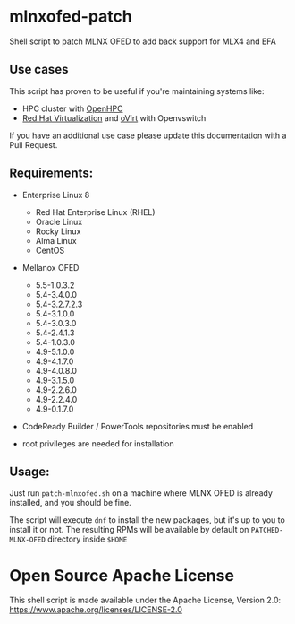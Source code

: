 # mlnxofed-patch

Shell script to patch MLNX OFED to add back support for MLX4 and EFA

## Use cases

This script has proven to be useful if you're maintaining systems like:
* HPC cluster with [OpenHPC](http://www.openhpc.community)
* [Red Hat Virtualization](https://www.redhat.com/technologies/virtualization/enterprise-virtualization)
and [oVirt](https://www.ovirt.org) with Openvswitch

If you have an additional use case please update this documentation with a Pull Request.

## Requirements:
* Enterprise Linux 8
  * Red Hat Enterprise Linux (RHEL)
  * Oracle Linux
  * Rocky Linux
  * Alma Linux
  * CentOS


* Mellanox OFED
  * 5.5-1.0.3.2
  * 5.4-3.4.0.0
  * 5.4-3.2.7.2.3
  * 5.4-3.1.0.0
  * 5.4-3.0.3.0
  * 5.4-2.4.1.3
  * 5.4-1.0.3.0
  * 4.9-5.1.0.0
  * 4.9-4.1.7.0
  * 4.9-4.0.8.0
  * 4.9-3.1.5.0
  * 4.9-2.2.6.0
  * 4.9-2.2.4.0
  * 4.9-0.1.7.0

* CodeReady Builder / PowerTools repositories must be enabled 
* root privileges are needed for installation

## Usage:

Just run `patch-mlnxofed.sh` on a machine where MLNX OFED is already installed,
and you should be fine.

The script will execute `dnf` to install the new packages, but it's up to you to
install it or not. The resulting RPMs will be available by default on 
`PATCHED-MLNX-OFED` directory inside `$HOME`

# Open Source Apache License

This shell script is made available under the Apache License, Version 2.0:
https://www.apache.org/licenses/LICENSE-2.0
